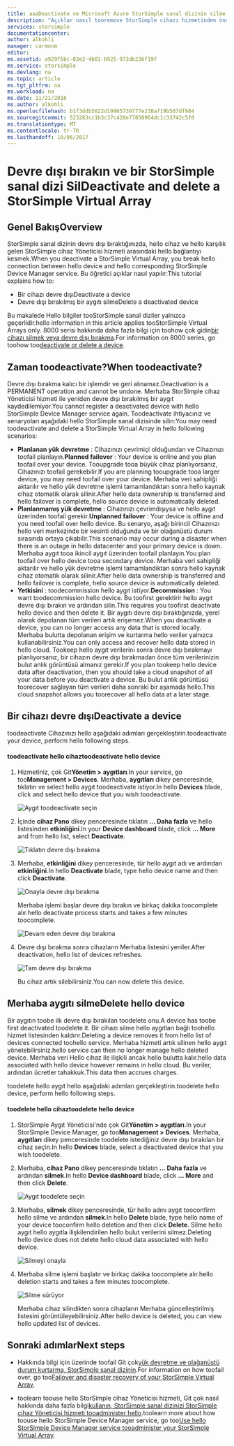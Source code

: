 ```yaml
---
title: aaaDeactivate ve Microsoft Azure StorSimple sanal dizinin silme | Microsoft Docs
description: "Açıklar nasıl tooremove StorSimple cihazı hizmetinden önce devre dışı bırakma ve silme."
services: storsimple
documentationcenter: 
author: alkohli
manager: carmonm
editor: 
ms.assetid: a929f5bc-03e2-4b01-b925-973db236f19f
ms.service: storsimple
ms.devlang: na
ms.topic: article
ms.tgt_pltfrm: na
ms.workload: na
ms.date: 11/21/2016
ms.author: alkohli
ms.openlocfilehash: b1f3ddb5822d19965739777e238af19b507df984
ms.sourcegitcommit: 523283cc1b3c37c428e77850964dc1c33742c5f0
ms.translationtype: MT
ms.contentlocale: tr-TR
ms.lasthandoff: 10/06/2017
---
```

# <a name="deactivate-and-delete-a-storsimple-virtual-array"></a><span data-ttu-id="c08ad-103">Devre dışı bırakın ve bir StorSimple sanal dizi Sil</span><span class="sxs-lookup"><span data-stu-id="c08ad-103">Deactivate and delete a StorSimple Virtual Array</span></span>

## <a name="overview"></a><span data-ttu-id="c08ad-104">Genel Bakış</span><span class="sxs-lookup"><span data-stu-id="c08ad-104">Overview</span></span>

<span data-ttu-id="c08ad-105">StorSimple sanal dizinin devre dışı bıraktığınızda, hello cihaz ve hello karşılık gelen StorSimple cihaz Yöneticisi hizmeti arasındaki hello bağlantıyı kesmek.</span><span class="sxs-lookup"><span data-stu-id="c08ad-105">When you deactivate a StorSimple Virtual Array, you break hello connection between hello device and hello corresponding StorSimple Device Manager service.</span></span> <span data-ttu-id="c08ad-106">Bu öğretici açıklar nasıl yapılır:</span><span class="sxs-lookup"><span data-stu-id="c08ad-106">This tutorial explains how to:</span></span>

* <span data-ttu-id="c08ad-107">Bir cihazı devre dışı</span><span class="sxs-lookup"><span data-stu-id="c08ad-107">Deactivate a device</span></span> 
* <span data-ttu-id="c08ad-108">Devre dışı bırakılmış bir aygıtı silme</span><span class="sxs-lookup"><span data-stu-id="c08ad-108">Delete a deactivated device</span></span>

<span data-ttu-id="c08ad-109">Bu makalede Hello bilgiler tooStorSimple sanal diziler yalnızca geçerlidir.</span><span class="sxs-lookup"><span data-stu-id="c08ad-109">hello information in this article applies tooStorSimple Virtual Arrays only.</span></span> <span data-ttu-id="c08ad-110">8000 serisi hakkında daha fazla bilgi için toohow çok gidin[bir cihazı silmek veya devre dışı bırakma](storsimple-deactivate-and-delete-device.md).</span><span class="sxs-lookup"><span data-stu-id="c08ad-110">For information on 8000 series, go toohow too[deactivate or delete a device](storsimple-deactivate-and-delete-device.md).</span></span>

## <a name="when-toodeactivate"></a><span data-ttu-id="c08ad-111">Zaman toodeactivate?</span><span class="sxs-lookup"><span data-stu-id="c08ad-111">When toodeactivate?</span></span>

<span data-ttu-id="c08ad-112">Devre dışı bırakma kalıcı bir işlemdir ve geri alınamaz.</span><span class="sxs-lookup"><span data-stu-id="c08ad-112">Deactivation is a PERMANENT operation and cannot be undone.</span></span> <span data-ttu-id="c08ad-113">Merhaba StorSimple cihaz Yöneticisi hizmeti ile yeniden devre dışı bırakılmış bir aygıt kaydedilemiyor.</span><span class="sxs-lookup"><span data-stu-id="c08ad-113">You cannot register a deactivated device with hello StorSimple Device Manager service again.</span></span> <span data-ttu-id="c08ad-114">Toodeactivate ihtiyacınız ve senaryoları aşağıdaki hello StorSimple sanal dizisinde silin:</span><span class="sxs-lookup"><span data-stu-id="c08ad-114">You may need toodeactivate and delete a StorSimple Virtual Array in hello following scenarios:</span></span>

* <span data-ttu-id="c08ad-115">**Planlanan yük devretme** : Cihazınızı çevrimiçi olduğundan ve Cihazınızı toofail planlayın.</span><span class="sxs-lookup"><span data-stu-id="c08ad-115">**Planned failover** : Your device is online and you plan toofail over your device.</span></span> <span data-ttu-id="c08ad-116">Tooupgrade tooa büyük cihaz planlıyorsanız, Cihazınızı toofail gerekebilir.</span><span class="sxs-lookup"><span data-stu-id="c08ad-116">If you are planning tooupgrade tooa larger device, you may need toofail over your device.</span></span> <span data-ttu-id="c08ad-117">Merhaba veri sahipliği aktarılır ve hello yük devretme işlemi tamamlandıktan sonra hello kaynak cihaz otomatik olarak silinir.</span><span class="sxs-lookup"><span data-stu-id="c08ad-117">After hello data ownership is transferred and hello failover is complete, hello source device is automatically deleted.</span></span>
* <span data-ttu-id="c08ad-118">**Planlanmamış yük devretme** : Cihazınızı çevrimdışıysa ve hello aygıt üzerinden toofail gerekir.</span><span class="sxs-lookup"><span data-stu-id="c08ad-118">**Unplanned failover** : Your device is offline and you need toofail over hello device.</span></span> <span data-ttu-id="c08ad-119">Bu senaryo, aşağı birincil Cihazınızı hello veri merkezinde bir kesinti olduğunda ve bir olağanüstü durum sırasında ortaya çıkabilir.</span><span class="sxs-lookup"><span data-stu-id="c08ad-119">This scenario may occur during a disaster when there is an outage in hello datacenter and your primary device is down.</span></span> <span data-ttu-id="c08ad-120">Merhaba aygıt tooa ikincil aygıt üzerinden toofail planlayın.</span><span class="sxs-lookup"><span data-stu-id="c08ad-120">You plan toofail over hello device tooa secondary device.</span></span> <span data-ttu-id="c08ad-121">Merhaba veri sahipliği aktarılır ve hello yük devretme işlemi tamamlandıktan sonra hello kaynak cihaz otomatik olarak silinir.</span><span class="sxs-lookup"><span data-stu-id="c08ad-121">After hello data ownership is transferred and hello failover is complete, hello source device is automatically deleted.</span></span>
* <span data-ttu-id="c08ad-122">**Yetkisini** : toodecommission hello aygıt istiyor.</span><span class="sxs-lookup"><span data-stu-id="c08ad-122">**Decommission** : You want toodecommission hello device.</span></span> <span data-ttu-id="c08ad-123">Bu toofirst gerektirir hello aygıt devre dışı bırakın ve ardından silin.</span><span class="sxs-lookup"><span data-stu-id="c08ad-123">This requires you toofirst deactivate hello device and then delete it.</span></span> <span data-ttu-id="c08ad-124">Bir aygıtı devre dışı bıraktığınızda, yerel olarak depolanan tüm verileri artık erişemez.</span><span class="sxs-lookup"><span data-stu-id="c08ad-124">When you deactivate a device, you can no longer access any data that is stored locally.</span></span> <span data-ttu-id="c08ad-125">Merhaba bulutta depolanan erişim ve kurtarma hello veriler yalnızca kullanabilirsiniz.</span><span class="sxs-lookup"><span data-stu-id="c08ad-125">You can only access and recover hello data stored in hello cloud.</span></span> <span data-ttu-id="c08ad-126">Tookeep hello aygıt verilerini sonra devre dışı bırakmayı planlıyorsanız, bir cihazın devre dışı bırakmadan önce tüm verilerinizin bulut anlık görüntüsü almanız gerekir.</span><span class="sxs-lookup"><span data-stu-id="c08ad-126">If you plan tookeep hello device data after deactivation, then you should take a cloud snapshot of all your data before you deactivate a device.</span></span> <span data-ttu-id="c08ad-127">Bu bulut anlık görüntüsü toorecover sağlayan tüm verileri daha sonraki bir aşamada hello.</span><span class="sxs-lookup"><span data-stu-id="c08ad-127">This cloud snapshot allows you toorecover all hello data at a later stage.</span></span>

## <a name="deactivate-a-device"></a><span data-ttu-id="c08ad-128">Bir cihazı devre dışı</span><span class="sxs-lookup"><span data-stu-id="c08ad-128">Deactivate a device</span></span>

<span data-ttu-id="c08ad-129">toodeactivate Cihazınızı hello aşağıdaki adımları gerçekleştirin.</span><span class="sxs-lookup"><span data-stu-id="c08ad-129">toodeactivate your device, perform hello following steps.</span></span>

#### <a name="toodeactivate-hello-device"></a><span data-ttu-id="c08ad-130">toodeactivate hello cihaz</span><span class="sxs-lookup"><span data-stu-id="c08ad-130">toodeactivate hello device</span></span>

1. <span data-ttu-id="c08ad-131">Hizmetiniz, çok Git**Yönetim > aygıtları**.</span><span class="sxs-lookup"><span data-stu-id="c08ad-131">In your service, go too**Management > Devices**.</span></span> <span data-ttu-id="c08ad-132">Merhaba, **aygıtları** dikey penceresinde, tıklatın ve select hello aygıt toodeactivate istiyor.</span><span class="sxs-lookup"><span data-stu-id="c08ad-132">In hello **Devices** blade, click and select hello device that you wish toodeactivate.</span></span>
   
    ![Aygıt toodeactivate seçin](./media/storsimple-virtual-array-deactivate-and-delete-device/deactivate-delete7.png)
2. <span data-ttu-id="c08ad-134">İçinde **cihaz Pano** dikey penceresinde tıklatın **... Daha fazla** ve hello listesinden **etkinliğini**.</span><span class="sxs-lookup"><span data-stu-id="c08ad-134">In your **Device dashboard** blade, click **… More** and from hello list, select **Deactivate**.</span></span>
   
    ![Tıklatın devre dışı bırakma](./media/storsimple-virtual-array-deactivate-and-delete-device/deactivate-delete8.png)
3. <span data-ttu-id="c08ad-136">Merhaba, **etkinliğini** dikey penceresinde, tür hello aygıt adı ve ardından **etkinliğini**.</span><span class="sxs-lookup"><span data-stu-id="c08ad-136">In hello **Deactivate** blade, type hello device name and then click **Deactivate**.</span></span> 
   
    ![Onayla devre dışı bırakma](./media/storsimple-virtual-array-deactivate-and-delete-device/deactivate-delete1.png)
   
    <span data-ttu-id="c08ad-138">Merhaba işlemi başlar devre dışı bırakın ve birkaç dakika toocomplete alır.</span><span class="sxs-lookup"><span data-stu-id="c08ad-138">hello deactivate process starts and takes a few minutes toocomplete.</span></span>
   
    ![Devam eden devre dışı bırakma](./media/storsimple-virtual-array-deactivate-and-delete-device/deactivate-delete2.png)
4. <span data-ttu-id="c08ad-140">Devre dışı bırakma sonra cihazların Merhaba listesini yeniler.</span><span class="sxs-lookup"><span data-stu-id="c08ad-140">After deactivation, hello list of devices refreshes.</span></span>
   
    ![Tam devre dışı bırakma](./media/storsimple-virtual-array-deactivate-and-delete-device/deactivate-delete3.png)
   
    <span data-ttu-id="c08ad-142">Bu cihaz artık silebilirsiniz.</span><span class="sxs-lookup"><span data-stu-id="c08ad-142">You can now delete this device.</span></span>

## <a name="delete-hello-device"></a><span data-ttu-id="c08ad-143">Merhaba aygıtı silme</span><span class="sxs-lookup"><span data-stu-id="c08ad-143">Delete hello device</span></span>

<span data-ttu-id="c08ad-144">Bir aygıtın toobe ilk devre dışı bırakılan toodelete onu.</span><span class="sxs-lookup"><span data-stu-id="c08ad-144">A device has toobe first deactivated toodelete it.</span></span> <span data-ttu-id="c08ad-145">Bir cihazı silme hello aygıtları bağlı toohello hizmet listesinden kaldırır.</span><span class="sxs-lookup"><span data-stu-id="c08ad-145">Deleting a device removes it from hello list of devices connected toohello service.</span></span> <span data-ttu-id="c08ad-146">Merhaba hizmeti artık silinen hello aygıt yönetebilirsiniz.</span><span class="sxs-lookup"><span data-stu-id="c08ad-146">hello service can then no longer manage hello deleted device.</span></span> <span data-ttu-id="c08ad-147">Merhaba veri Hello cihaz ile ilişkili ancak hello bulutta kalır.</span><span class="sxs-lookup"><span data-stu-id="c08ad-147">hello data associated with hello device however remains in hello cloud.</span></span> <span data-ttu-id="c08ad-148">Bu veriler, ardından ücretler tahakkuk.</span><span class="sxs-lookup"><span data-stu-id="c08ad-148">This data then accrues charges.</span></span>

<span data-ttu-id="c08ad-149">toodelete hello aygıt hello aşağıdaki adımları gerçekleştirin.</span><span class="sxs-lookup"><span data-stu-id="c08ad-149">toodelete hello device, perform hello following steps.</span></span>

#### <a name="toodelete-hello-device"></a><span data-ttu-id="c08ad-150">toodelete hello cihaz</span><span class="sxs-lookup"><span data-stu-id="c08ad-150">toodelete hello device</span></span>

1. <span data-ttu-id="c08ad-151">StorSimple Aygıt Yöneticisi'nde çok Git**Yönetim > aygıtları**.</span><span class="sxs-lookup"><span data-stu-id="c08ad-151">In your StorSimple Device Manager, go too**Management > Devices**.</span></span> <span data-ttu-id="c08ad-152">Merhaba, **aygıtları** dikey penceresinde toodelete istediğiniz devre dışı bırakılan bir cihaz seçin.</span><span class="sxs-lookup"><span data-stu-id="c08ad-152">In hello **Devices** blade, select a deactivated device that you wish toodelete.</span></span>
2. <span data-ttu-id="c08ad-153">Merhaba, **cihaz Pano** dikey penceresinde tıklatın **... Daha fazla** ve ardından **silmek**.</span><span class="sxs-lookup"><span data-stu-id="c08ad-153">In hello **Device dashboard** blade, click **… More** and then click **Delete**.</span></span>
   
   ![Aygıt toodelete seçin](./media/storsimple-virtual-array-deactivate-and-delete-device/deactivate-delete4.png)
3. <span data-ttu-id="c08ad-155">Merhaba, **silmek** dikey penceresinde, tür hello adını aygıt tooconfirm hello silme ve ardından **silmek**.</span><span class="sxs-lookup"><span data-stu-id="c08ad-155">In hello **Delete** blade, type hello name of your device tooconfirm hello deletion and then click **Delete**.</span></span> <span data-ttu-id="c08ad-156">Silme hello aygıt hello aygıtla ilişkilendirilen hello bulut verilerini silmez.</span><span class="sxs-lookup"><span data-stu-id="c08ad-156">Deleting hello device does not delete hello cloud data associated with hello device.</span></span> 
   
   ![Silmeyi onayla](./media/storsimple-virtual-array-deactivate-and-delete-device/deactivate-delete5.png) 
4. <span data-ttu-id="c08ad-158">Merhaba silme işlemi başlatır ve birkaç dakika toocomplete alır.</span><span class="sxs-lookup"><span data-stu-id="c08ad-158">hello deletion starts and takes a few minutes toocomplete.</span></span>
   
   ![Silme sürüyor](./media/storsimple-virtual-array-deactivate-and-delete-device/deactivate-delete6.png)
   
    <span data-ttu-id="c08ad-160">Merhaba cihaz silindikten sonra cihazların Merhaba güncelleştirilmiş listesini görüntüleyebilirsiniz.</span><span class="sxs-lookup"><span data-stu-id="c08ad-160">After hello device is deleted, you can view hello updated list of devices.</span></span>

## <a name="next-steps"></a><span data-ttu-id="c08ad-161">Sonraki adımlar</span><span class="sxs-lookup"><span data-stu-id="c08ad-161">Next steps</span></span>

* <span data-ttu-id="c08ad-162">Hakkında bilgi için üzerinde toofail Git çok[yük devretme ve olağanüstü durum kurtarma, StorSimple sanal dizinin](storsimple-virtual-array-failover-dr.md).</span><span class="sxs-lookup"><span data-stu-id="c08ad-162">For information on how toofail over, go too[Failover and disaster recovery of your StorSimple Virtual Array](storsimple-virtual-array-failover-dr.md).</span></span>

* <span data-ttu-id="c08ad-163">toolearn toouse hello StorSimple cihaz Yöneticisi hizmeti, Git çok nasıl hakkında daha fazla bilgi[kullanın, StorSimple sanal dizinizi StorSimple cihaz Yöneticisi hizmeti tooadminister hello](storsimple-virtual-array-manager-service-administration.md).</span><span class="sxs-lookup"><span data-stu-id="c08ad-163">toolearn more about how toouse hello StorSimple Device Manager service, go too[Use hello StorSimple Device Manager service tooadminister your StorSimple Virtual Array](storsimple-virtual-array-manager-service-administration.md).</span></span> 

